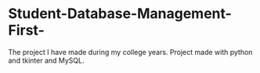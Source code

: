 # Student-Database-Management-First-
The project I have made during my college years. Project made with python and tkinter and MySQL.
